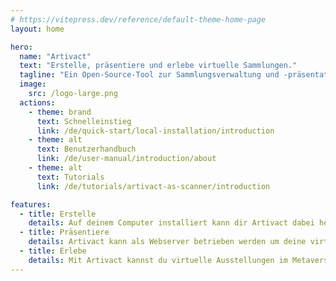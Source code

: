 ```yaml
---
# https://vitepress.dev/reference/default-theme-home-page
layout: home

hero:
  name: "Artivact"
  text: "Erstelle, präsentiere und erlebe virtuelle Sammlungen."
  tagline: "Ein Open-Source-Tool zur Sammlungsverwaltung und -präsentation."
  image:
    src: /logo-large.png
  actions:
    - theme: brand
      text: Schnelleinstieg
      link: /de/quick-start/local-installation/introduction
    - theme: alt
      text: Benutzerhandbuch
      link: /de/user-manual/introduction/about
    - theme: alt
      text: Tutorials
      link: /de/tutorials/artivact-as-scanner/introduction

features:
  - title: Erstelle
    details: Auf deinem Computer installiert kann dir Artivact dabei helfen, deine Sammlung zu virtualisieren und zu verwalten.
  - title: Präsentiere
    details: Artivact kann als Webserver betrieben werden um deine virtuelle Sammlung einfach im Netz zu präsentieren.
  - title: Erlebe
    details: Mit Artivact kannst du virtuelle Ausstellungen im Metaversum erstellen und erleben.
---
```

